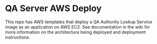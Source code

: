 # QA Server AWS Deploy

This repo has AWS templates that deploy a QA Authority Lookup Service image as an application on AWS EC2.  See documentation in the wiki for more information on the architecture being deployed and deployment instructions.
